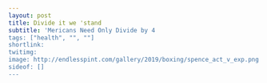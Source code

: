 ```yaml
---
layout: post
title: Divide it we 'stand
subtitle: 'Mericans Need Only Divide by 4
tags: ["health", "", ""]
shortlink: 
twitimg: 
image: http://endlesspint.com/gallery/2019/boxing/spence_act_v_exp.png
sideof: []
---
```


